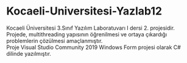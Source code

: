 # Kocaeli-Universitesi-Yazlab12

Kocaeli Üniversitesi 3.Sınıf Yazılım Laboratuvarı I dersi 2. projesidir.  
Projede, multithreading yapısının öğrenilmesi ve ortaya çıkardığı problemlerin çözülmesi amaçlanmıştır.  
Proje Visual Studio Community 2019 Windows Form projesi olarak C# dilinde yazılmıştır.  
